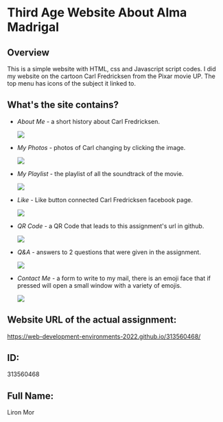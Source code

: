 # Third Age Website About Alma Madrigal

## Overview

This is a simple website with HTML, css and Javascript script codes. I did my website on the cartoon Carl Fredricksen from the Pixar movie UP.
The top menu has icons of the subject it linked to.

## What's the site contains?

- *About Me* - a short history about Carl Fredricksen.

  ![](About_Me.png)

- *My Photos* - photos of Carl changing by clicking the image.

  ![](My_Photos.png)

- *My Playlist* - the playlist of all the soundtrack of the movie.

  ![](My_Playlist.png)

- *Like* - Like button connected Carl Fredricksen facebook page.

  ![](Like.png)

- *QR Code* - a QR Code that leads to this assignment's url in github.

  ![](QR.png)

- *Q&A* - answers to 2 questions that were given in the assignment.

  ![](QandA.png)

- *Contact Me* - a form to write to my mail, there is an emoji face that if pressed will open a small window with a variety of emojis.

  ![](Contact_Me_explain.png)

## Website URL of the actual assignment:

https://web-development-environments-2022.github.io/313560468/

## ID:

313560468

## Full Name:

Liron Mor